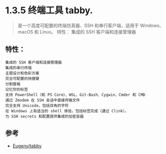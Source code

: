 # 1.3.5 终端工具 tabby.


>是一个高度可配置的终端仿真器、SSH 和串行客户端，适用于 Windows、macOS 和 Linux。 特性： 集成的 SSH 客户端和连接管理器 


## 特性：
```
集成的 SSH 客户端和连接管理器
集成的串行终端
主题设计和色彩方案
完全可配置的快捷键
分割窗格
记忆你的标签
支持 PowerShell（和 PS Core）、WSL、Git-Bash、Cygwin、Cmder 和 CMD
通过 Zmodem 在 SSH 会话中直接传输文件
完全支持 Unicode，包括双角的字符
在 Windows 上有适当的 shell 体验，包括标签完成（通过 Clink）。
为 SSH secrets 和配置提供集成的加密容器
```

## 参考
- [Eugeny/tabby](https://github.com/Eugeny/tabby)
